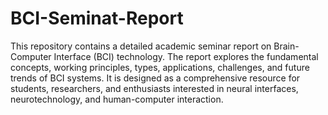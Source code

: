 # BCI-Seminat-Report
This repository contains a detailed academic seminar report on Brain-Computer Interface (BCI) technology. The report explores the fundamental concepts, working principles, types, applications, challenges, and future trends of BCI systems. It is designed as a comprehensive resource for students, researchers, and enthusiasts interested in neural interfaces, neurotechnology, and human-computer interaction.
